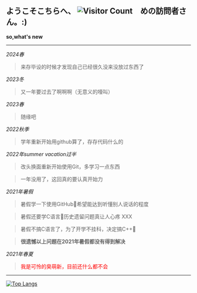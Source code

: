 ## ようこそこちらへ、 ![Visitor Count](https://profile-counter.glitch.me/Master000Munetani/count.svg)　めの訪問者さん。:)




**so,what's new**

---------------------------------------------
*2024春*

>来存毕设的时候才发现自己已经很久没来没放过东西了

*2023冬*

>又一年要过去了啊啊啊（无意义的嚎叫）

*2023春*

>随缘吧

*2022秋季*
>学年重新开始用github算了，存存代码什么的

*2022年summer vacation过半*
>改头换面重新开始使用Git，多学习一点东西

>一年没用了，这回真的要认真开始力

*2021年暑假*
>暑假学一下使用GitHub🥲希望能达到听懂别人说话的程度

>暑假还要学C语言🥲历史遗留问题真让人心疼 XXX

>暑假不搞C语言了，为了开学不挂科，决定搞C++🥺

>**很遗憾以上问题在2021年暑假都没有得到解决**

*2021年春夏*
><font color=red> 我是可怜的臭萌新，目前还什么都不会</font>
---------------------------------------------







[![Top Langs](https://github-readme-stats.vercel.app/api/top-langs/?username=Master000Munetani&layout=compact)](https://github.com/anuraghazra/github-readme-stats)
